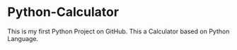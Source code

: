# Python-Calculator
This is my first Python Project on GitHub. This a Calculator based on Python Language.
